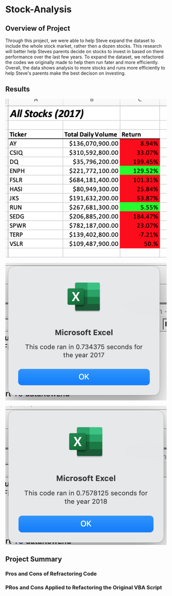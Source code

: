 # Stock-Analysis

## Overview of Project
Through this project, we were able to help Steve expand the dataset to include the whole stock market, rather then a dozen stocks.  This research will better help Steves parents decide on stocks to invest in based on there performance over the last few years.  To expand the dataset, we refactored the codes we originally made to help them run fater and more efficiently.  Overall,  the data shows analysis to more stocks and runs more efficiently to help Steve's parents make the best decison on investing.

## Results

![Alt Text](https://github.com/abbys114/Stock-Analysis/blob/main/2017%20stock%20analysis.png)


![Alt Text](https://github.com/abbys114/Stock-Analysis/blob/main/VBA_Challenge_2017.png)


![Alt Text](https://github.com/abbys114/Stock-Analysis/blob/main/VBA_Challenge_2018.png)

## Project Summary

### Pros and Cons of Refractoring Code


### PRos and Cons Applied to Refactoring the Original VBA Script

